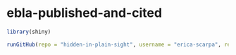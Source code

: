 # ebla-published-and-cited

```R
library(shiny)

runGitHub(repo = "hidden-in-plain-sight", username = "erica-scarpa", ref = "main")
```
